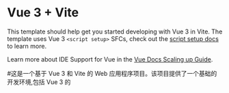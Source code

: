 # Vue 3 + Vite

This template should help get you started developing with Vue 3 in Vite. The template uses Vue 3 `<script setup>` SFCs, check out the [script setup docs](https://v3.vuejs.org/api/sfc-script-setup.html#sfc-script-setup) to learn more.

Learn more about IDE Support for Vue in the [Vue Docs Scaling up Guide](https://vuejs.org/guide/scaling-up/tooling.html#ide-support).

#这是一个基于 Vue 3 和 Vite 的 Web 应用程序项目。该项目提供了一个基础的开发环境,包括 Vue 3 的 <script setup> 单文件组件、IDE 支持等。

主要功能点
实现了问题管理和练习功能
提供了问题导出为 Word 文档的功能
增强了 API 的安全性和错误处理
技术栈
Vue 3
Vite
TypeScript
C#
许可证
该项目使用 MIT 许可证。
